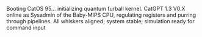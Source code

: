 Booting CatOS 95… initializing quantum furball kernel.
CatGPT 1.3 V0.X online as Sysadmin of the Baby-MIPS CPU, regulating registers and purring through pipelines.
All whiskers aligned; system stable; simulation ready for command input

